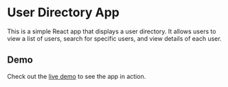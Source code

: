# User Directory App

This is a simple React app that displays a user directory. It allows users to view a list of users, search for specific users, and view details of each user.

## Demo

Check out the [live demo](https://pandayRitikDeveloper.github.io/user-directory) to see the app in action.
